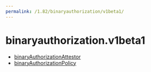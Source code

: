 ```yaml
---
permalink: /1.82/binaryauthorization/v1beta1/
---
```


# binaryauthorization.v1beta1



* [binaryAuthorizationAttestor](binaryAuthorizationAttestor.md)
* [binaryAuthorizationPolicy](binaryAuthorizationPolicy.md)